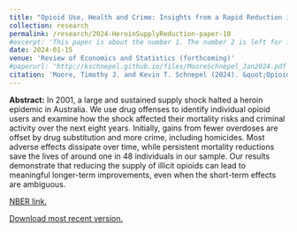 ```yaml
---
title: "Opioid Use, Health and Crime: Insights from a Rapid Reduction in Heroin Supply"
collection: research
permalink: /research/2024-HeroinSupplyReduction-paper-10
#excerpt: 'This paper is about the number 1. The number 2 is left for future work.'
date: 2024-01-15
venue: 'Review of Economics and Statistics (forthcoming)'
#paperurl: 'http://kschnepel.github.io/files/MooreSchnepel_Jan2024.pdf'
citation: 'Moore, Timothy J. and Kevin T. Schnepel (2024). &quot;Opioid Use, Health and Crime: Insights from a Rapid Reduction in Heroin Supply.&quot; forthcoming in <i>Review of Economics and Statistics</i>, previously circulated as <i>NBER Working Paper No. 28848</i>.'
---
```


**Abstract:** In 2001, a large and sustained supply shock halted a heroin epidemic in Australia. We use drug offenses to identify individual opioid users and examine how the shock affected their mortality risks and criminal activity over the next eight years. Initially, gains from fewer overdoses are offset by drug substitution and more crime, including homicides. Most adverse effects dissipate over time, while persistent mortality reductions save the lives of around one in 48 individuals in our sample. Our results demonstrate that reducing the supply of illicit opioids can lead to meaningful longer-term improvements, even when the short-term effects are ambiguous.

[NBER link.](https://www.nber.org/papers/w28848)

[Download most recent version.](http://kschnepel.github.io/files/MooreSchnepel_Jan2024.pdf) 


